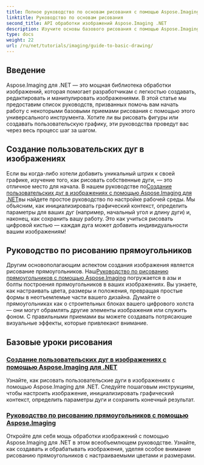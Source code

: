 ```yaml
---
title: Полное руководство по основам рисования с помощью Aspose.Imaging для .NET
linktitle: Руководство по основам рисования
second_title: API обработки изображений Aspose.Imaging .NET
description: Изучите основы базового рисования с помощью Aspose.Imaging для .NET. Это пошаговое руководство охватывает основные концепции, включая создание фигур, применение преобразований и обработку изображений.
type: docs
weight: 22
url: /ru/net/tutorials/imaging/guide-to-basic-drawing/
---
```

## Введение

Aspose.Imaging для .NET — это мощная библиотека обработки изображений, которая помогает разработчикам с легкостью создавать, редактировать и манипулировать изображениями. В этой статье мы предоставим список руководств, призванных помочь вам начать работу с некоторыми базовыми приемами рисования с помощью этого универсального инструмента. Хотите ли вы рисовать фигуры или создавать пользовательскую графику, эти руководства проведут вас через весь процесс шаг за шагом.

## Создание пользовательских дуг в изображениях

 Если вы когда-либо хотели добавить уникальный штрих к своей графике, изучение того, как рисовать собственные дуги, — это отличное место для начала. В нашем руководстве по[Создание пользовательских дуг в изображениях с помощью Aspose.Imaging для .NET](./create-custom-arc-in-images/)вы найдете простое руководство по настройке рабочей среды. Мы объясним, как инициализировать графический контекст, определить параметры для ваших дуг (например, начальный угол и длину дуги) и, наконец, как сохранить вашу работу. Это как учиться рисовать цифровой кистью — каждая дуга может добавить индивидуальности вашим изображениям!

## Руководство по рисованию прямоугольников

 Другим основополагающим аспектом создания изображения является рисование прямоугольников. Наш[Руководство по рисованию прямоугольников с помощью Aspose.Imaging](./guide-to-drawing-rectangle/) погружается в азы и болты построения прямоугольников в ваших изображениях. Вы узнаете, как настраивать цвета, размеры и положения, превращая простые формы в неотъемлемые части вашего дизайна. Думайте о прямоугольниках как о строительных блоках вашего цифрового холста — они могут обрамлять другие элементы изображения или служить фоном. С правильными приемами вы можете создавать потрясающие визуальные эффекты, которые привлекают внимание.

## Базовые уроки рисования
### [Создание пользовательских дуг в изображениях с помощью Aspose.Imaging для .NET](./create-custom-arc-in-images/)
Узнайте, как рисовать пользовательские дуги в изображениях с помощью Aspose.Imaging для .NET. Следуйте пошаговым инструкциям, чтобы настроить изображение, инициализировать графический контекст, определить параметры дуги и сохранить конечный результат.
### [Руководство по рисованию прямоугольников с помощью Aspose.Imaging](./guide-to-drawing-rectangle/)
Откройте для себя мощь обработки изображений с помощью Aspose.Imaging для .NET в этом всеобъемлющем руководстве. Узнайте, как создавать и обрабатывать изображения, уделяя особое внимание рисованию прямоугольников с настраиваемыми цветами и размерами.